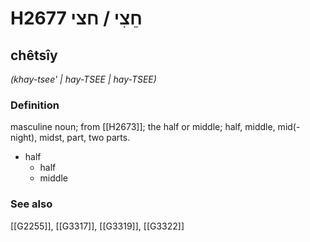 # H2677 חֵצִי / חצי

## chêtsîy

_(khay-tsee' | hay-TSEE | hay-TSEE)_

### Definition

masculine noun; from [[H2673]]; the half or middle; half, middle, mid(-night), midst, part, two parts.

- half
    - half
    - middle
### See also

[[G2255]], [[G3317]], [[G3319]], [[G3322]]

